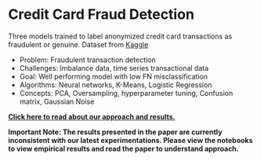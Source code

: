 # Credit Card Fraud Detection

Three models trained to label anonymized credit card transactions as fraudulent or genuine. Dataset from [Kaggle](https://www.kaggle.com/mlg-ulb/creditcardfraud)
* Problem: Fraudulent transaction detection
* Challenges: Imbalance data, time series transactional data
* Goal: Well performing model with low FN misclassification
* Algorithms: Neural networks, K-Means, Logistic Regression
* Concepts: PCA, Oversampling, hyperparameter tuning, Confusion matrix, Gaussian Noise




**[Click here to read about our approach and results.](https://github.com/vamshigunji183/Machine-Learning-Fraudulent-Trasaction-Detection/blob/master/Report.pdf)** 

**Important Note: The results presented in the paper are currently inconsistent with our latest experimentations. Please view the notebooks to view empirical results and read the paper to understand approach.**
